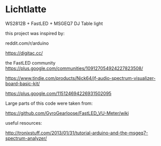 # Lichtlatte
WS2812B + FastLED + MSGEQ7 DJ Table light


this project was inspired by:

reddit.com/r/arduino

https://digitac.cc/

the FastLED community https://plus.google.com/communities/109127054924227823508/

https://www.tindie.com/products/Nick64/jf-audio-spectrum-visualizer-board-basic-kit/

https://plus.google.com/115124694226931502095



Large parts of this code were taken from:

https://github.com/GyroGearloose/FastLED_VU-Meter/wiki



useful resources:

http://tronixstuff.com/2013/01/31/tutorial-arduino-and-the-msgeq7-spectrum-analyzer/

